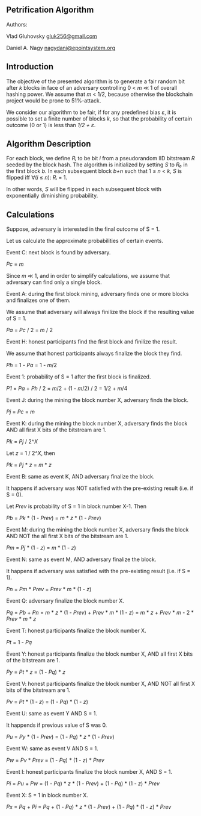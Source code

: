 ## Petrification Algorithm

Authors: 

Vlad Gluhovsky <gluk256@gmail.com>

Daniel A. Nagy <nagydani@epointsystem.org>

## Introduction
The objective of the presented algorithm is to generate a fair random bit after *k* blocks in face of an adversary controlling 
0 < *m* ≪ 1 of overall hashing power. We assume that *m* < 1/2, because otherwise the blockchain project would be prone to 51%-attack.

We consider our algorithm to be fair, if for any predefined bias *ε*, it is possible to set a finite number of blocks *k*, so that the probability of certain outcome (0 or 1) is less than *1/2 + ε*.

## Algorithm Description
For each block, we define *Rᵢ* to be bit *i* from a pseudorandom IID bitstream *R* seeded by the block hash. 
The algorithm is initialized by setting *S* to *R₀* in the first block *b*. 
In each subsequent block *b+n* such that 1 ≤ *n* < *k*, *S* is flipped iff ∀(*i* ≤ *n*): *Rᵢ* = 1. 

In other words, *S* will be flipped in each subsequent block with exponentially diminishing probability.

## Calculations
Suppose, adversary is interested in the final outcome of S = 1.

Let us calculate the approximate probabilities of certain events.

Event C: next block is found by adversary.

*Pc* = *m*

Since *m* ≪ 1, and in order to simplify calculations, we assume that adversary can find only a single block. 

Event A: during the first block mining, adversary finds one or more blocks and finalizes one of them.

We assume that adversary will always finilize the block if the resulting value of S = 1. 

*Pa* = *Pc* / 2 = *m* / 2

Event H: honest participants find the first block and finilize the result.

We assume that honest participants always finalize the block they find.

*Ph* = 1 - *Pa* = 1 - *m*/2

Event 1: probability of S = 1 after the first block is finalized.

*P1* = *Pa* + *Ph* / 2 = *m*/2 + (1 - *m*/2) / 2 = 1/2 + *m*/4

Event J: during the mining the block number X, adversary finds the block.

*Pj* = *Pc* = *m*

Event K: during the mining the block number X, adversary finds the block AND all first X bits of the bitstream are 1.

*Pk* = *Pj* / 2^*X*

Let *z* = 1 / 2^*X*, then

*Pk* = *Pj* * *z* = *m* * *z*

Event B: same as event K, AND adversary finalize the block.

It happens if adversary was NOT satisfied with the pre-existing result (i.e. if S = 0).

Let *Prev* is probability of S = 1 in block number X-1. Then

*Pb* = *Pk* * (1 - *Prev*) = *m* * *z* * (1 - *Prev*)

Event M: during the mining the block number X, adversary finds the block AND NOT the all first X bits of the bitstream are 1.

*Pm* = *Pj* * (1 - *z*) = *m* * (1 - *z*)

Event N: same as event M, AND adversary finalize the block.

It happens if adversary was satisfied with the pre-existing result (i.e. if S = 1).

*Pn* = *Pm* * *Prev* = *Prev* * *m* * (1 - *z*)

Event Q: adversary finalize the block number X.

*Pq* = *Pb* + *Pn* = *m* * *z* * (1 - *Prev*) + *Prev* * *m* * (1 - *z*) = *m* * *z* + *Prev* * *m* - 2 * *Prev* * *m* * *z*

Event T: honest participants finalize the block number X.

*Pt* = 1 - *Pq*

Event Y: honest participants finalize the block number X, AND all first X bits of the bitstream are 1.

*Py* = *Pt* * *z* = (1 - *Pq*) * *z*

Event V: honest participants finalize the block number X, AND NOT all first X bits of the bitstream are 1.

*Pv* = *Pt* * (1 - *z*) = (1 - *Pq*) * (1 - *z*)

Event U: same as event Y AND S = 1.

It happends if previous value of S was 0.

*Pu* = *Py* * (1 - *Prev*) = (1 - *Pq*) * *z* * (1 - *Prev*)

Event W: same as event V AND S = 1.

*Pw* = *Pv* * *Prev* = (1 - *Pq*) * (1 - *z*) * *Prev*

Event I: honest participants finalize the block number X, AND S = 1.

*Pi* = *Pu* + *Pw* = (1 - *Pq*) * *z* * (1 - *Prev*) + (1 - *Pq*) * (1 - *z*) * *Prev*

Event X: S = 1 in block number X.

*Px* = *Pq* + *Pi* = *Pq* + (1 - *Pq*) * *z* * (1 - *Prev*) + (1 - *Pq*) * (1 - *z*) * *Prev*

